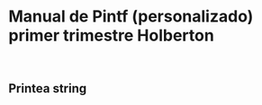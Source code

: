 <h1> Manual de Pintf (personalizado) primer trimestre Holberton </h1>
<br>
<h2> Printea string </h2>
<br>

